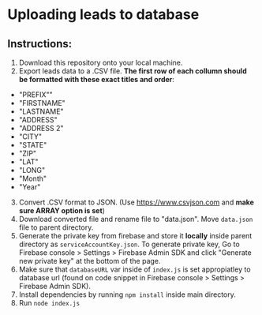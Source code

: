 

# Uploading leads to database

## Instructions:
1. Download this repository onto your local machine.
2. Export leads data to a .CSV file. **The first row of each collumn should be formatted with these exact titles and order**:
- "PREFIX""
- "FIRSTNAME"
- "LASTNAME"
- "ADDRESS"
- "ADDRESS 2"
- "CITY"
- "STATE"
- "ZIP"
- "LAT"
- "LONG"
- "Month"
- "Year"
3. Convert .CSV format to JSON. (Use https://www.csvjson.com and **make sure ARRAY option is set**)
4. Download converted file and rename file to "data.json". Move `data.json` file to parent directory.
5. Generate the private key from firebase and store it **locally** inside parent directory as `serviceAccountKey.json`. To generate private key, Go to Firebase console > Settings > Firebase Admin  SDK and click "Generate new private key" at the bottom of the page.
6. Make sure that `databaseURL` var inside of `index.js` is set appropiatley to database url (found on code snippet in Firebase console > Settings > Firebase Admin  SDK).
7. Install dependencies by running `npm install` inside main directory.
8. Run `node index.js`
